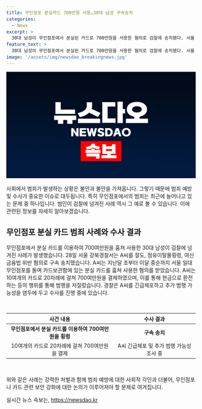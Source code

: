 ```yaml
---
title: 무인점포 분실카드 700만원 사용…30대 남성 구속송치
categories:
  - News
excerpt: >
  30대 남성이 무인점포에서 분실된 카드로 700만원을 사용한 혐의로 검찰에 송치됐다. 서울 강북경찰서는 A씨를 절도, 점유이탈물횡령, 여신금융법 위반 혐의로 구속 송치했다고 28일 밝혔다. A씨는 10여개의 카드로 20차례에 걸쳐 물건을 사들인 뒤 팔아 현금을 챙겼다. 경찰은 추가 범행 가능성을 염두에 두고 수사를 이어가고 있다.
feature_text: >
  30대 남성이 무인점포에서 분실된 카드로 700만원을 사용한 혐의로 검찰에 송치됐다. 서울 강북경찰서는 A씨를 절도, 점유이탈물횡령, 여신금융법 위반 혐의로 구속 송치했다고 28일 밝혔다. A씨는 10여개의 카드로 20차례에 걸쳐 물건을 사들인 뒤 팔아 현금을 챙겼다. 경찰은 추가 범행 가능성을 염두에 두고 수사를 이어가고 있다.
image: '/assets/img/newsdao_breakingnews.jpg'
---
```


<p><img src="/assets/img/newsdao_breakingnews.jpg" alt="implanttips 속보" /></p>

<p>사회에서 범죄가 발생하는 상황은 불안과 불안을 가져옵니다. 그렇기 때문에 범죄 예방 및 수사가 중요한 이슈로 대두됩니다. 특히 무인점포에서의 범죄는 최근에 늘어나고 있는 문제 중 하나입니다. 범인이 검찰에 넘겨진 사례 역시 그 예로 볼 수 있습니다. 이에 관련된 정보를 자세히 알아보겠습니다. </p>

<h2 data-ke-size="size26">무인점포 분실 카드 범죄 사례와 수사 결과</h2>

<p>무인점포에서 분실 카드를 이용하여 700여만원을 훔쳐 사용한 30대 남성이 검찰에 넘겨진 사례가 발생했습니다. 28일 서울 강북경찰서는 A씨를 절도, 점유이탈물횡령, 여신금융법 위반 혐의로 구속 송치했습니다. A씨는 지난달 초부터 이달 중순까지 서울 일대 무인점포를 돌며 카드보관함에 있는 분실 카드를 훔쳐 사용한 혐의를 받았습니다. A씨는 10여개의 카드로 20차례에 걸쳐 700여만원을 결제하였으며, 이를 통해 현금으로 환전하는 등의 행위를 통해 범행을 저질렀습니다. 경찰은 A씨를 긴급체포하고 추가 범행 가능성을 염두에 두고 수사를 진행 중에 있습니다.</p>

<p data-ke-size="size16">&nbsp;</p>

<table>
  <thead>
    <tr>
      <th>사건 내용</th>
      <th>수사 결과</th>
    </tr>
  </thead>
  <tbody>
    <tr>
      <td style="text-align: center; height: 17px;"><b>무인점포에서 분실 카드를 이용하여 700여만원을 횡령</b></td>
      <td style="text-align: center; height: 17px;"><b>구속 송치</b></td>
    </tr>
    <tr>
      <td style="text-align: center; height: 17px;">10여개의 카드로 20차례에 걸쳐 700여만원을 결제</td>
      <td style="text-align: center; height: 17px;">A씨 긴급체포 및 추가 범행 가능성 조사 중</td>
    </tr>
  </tbody>
</table>

<p data-ke-size="size16">&nbsp;</p>

<p>위와 같은 사례는 강력한 처벌과 함께 범죄 예방에 대한 사회적 각인과 더불어, 무인점포나 카드 관련 보안 강화에 대한 논의가 이루어져야 할 문제로 여겨집니다.</p>
실시간 뉴스 속보는, <a href="https://newsdao.kr" rel="dofollow">https://newsdao.kr</a>


